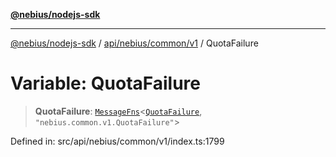 [**@nebius/nodejs-sdk**](../../../../../README.md)

***

[@nebius/nodejs-sdk](../../../../../README.md) / [api/nebius/common/v1](../README.md) / QuotaFailure

# Variable: QuotaFailure

> **QuotaFailure**: [`MessageFns`](../../../../../runtime/protos/core/interfaces/MessageFns.md)\<[`QuotaFailure`](../interfaces/QuotaFailure.md), `"nebius.common.v1.QuotaFailure"`\>

Defined in: src/api/nebius/common/v1/index.ts:1799
